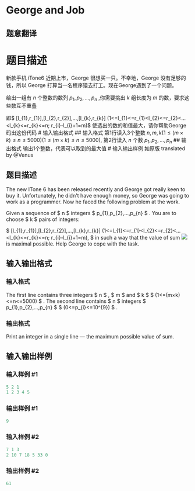 # George and Job

## 题意翻译

# 题目描述

新款手机 iTone6 近期上市，George 很想买一只。不幸地，George 没有足够的钱，所以 George 打算当一名程序猿去打工。现在George遇到了一个问题。

给出一组有 $n$ 个整数的数列 $p_1,p_2,...,p_n$ ,你需要挑出 $k$ 组长度为 $m$ 的数，要求这些数互不重叠

即$ [l_{1},r_{1}],[l_{2},r_{2}],...,[l_{k},r_{k}] (1<=l_{1}<=r_{1}<l_{2}<=r_{2}<...<l_{k}<=r_{k}<=n; r_{i}-l_{i}+1=m)$ 使选出的数的和值最大，请你帮助George码出这份代码 # 输入输出格式 ## 输入格式 第1行读入3个整数 $n , m , k(1\leq(m×k)\leq n\leq5000) (1\leq(m×k)\leq n\leq5000)$, 第2行读入 $n$ 个数 $p_1,p_2,...,p_n$ ## 输出格式 输出1个整数，代表可以取到的最大值 # 输入输出样例 如原版 translated by @Venus 

## 题目描述

The new ITone 6 has been released recently and George got really keen to buy it. Unfortunately, he didn't have enough money, so George was going to work as a programmer. Now he faced the following problem at the work.

Given a sequence of $ n $ integers $ p_{1},p_{2},...,p_{n} $ . You are to choose $ k $ pairs of integers:

$ [l_{1},r_{1}],[l_{2},r_{2}],...,[l_{k},r_{k}] (1<=l_{1}<=r_{1}<l_{2}<=r_{2}<...<l_{k}<=r_{k}<=n; r_{i}-l_{i}+1=m), $ in such a way that the value of sum ![](https://cdn.luogu.com.cn/upload/vjudge_pic/CF467C/f485241e7e91a377aee475847d196e97e051c6c5.png) is maximal possible. Help George to cope with the task.

## 输入输出格式

### 输入格式

The first line contains three integers $ n $ , $ m $ and $ k $ $ (1<=(m×k)<=n<=5000) $ . The second line contains $ n $ integers $ p_{1},p_{2},...,p_{n} $ $ (0<=p_{i}<=10^{9}) $ .

### 输出格式

Print an integer in a single line — the maximum possible value of sum.

## 输入输出样例

### 输入样例 #1

```cpp
5 2 1
1 2 3 4 5

```
### 输出样例 #1

```cpp
9

```
### 输入样例 #2

```cpp
7 1 3
2 10 7 18 5 33 0

```
### 输出样例 #2

```cpp
61

```

